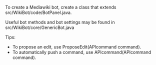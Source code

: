 To create a Mediawiki bot, create a class that extends src/WikiBot/code/BotPanel.java.

Useful bot methods and bot settings may be found in src/WikiBot/core/GenericBot.java

Tips:
* To propose an edit, use ProposeEdit(APIcommand command).
* To automatically push a command, use APIcommand(APIcommand command).
